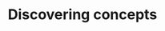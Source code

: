 ---
title: Discovering concepts
Order: 1
Theme: general
Icon: far fa-lightbulb
Description : Discover the basic concepts of FlowerDocs to help you get to grips with the product.
StartPage : getting-started
Duration : 30m
---